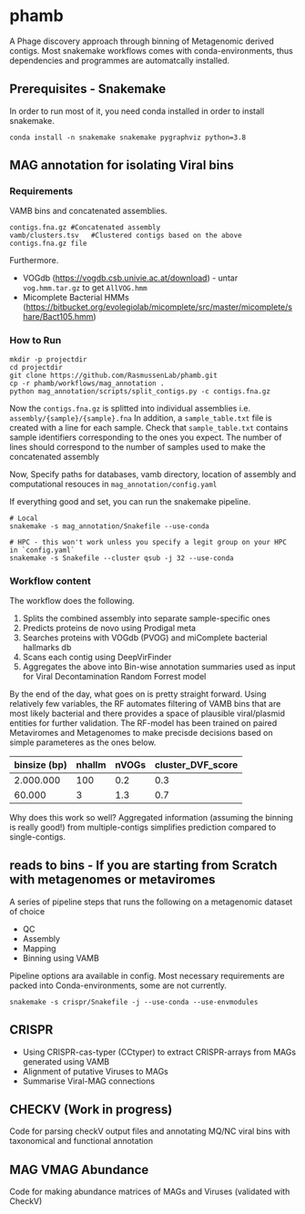 # phamb
A Phage discovery approach through binning of Metagenomic derived contigs. Most snakemake workflows comes with conda-environments, thus dependencies and programmes are automatcally installed. 

## Prerequisites - Snakemake 

In order to run most of it, you need conda installed in order to install snakemake.

```
conda install -n snakemake snakemake pygraphviz python=3.8

```


## MAG annotation for isolating Viral bins  

### Requirements
VAMB bins and concatenated assemblies. 

```
contigs.fna.gz #Concatenated assembly 
vamb/clusters.tsv   #Clustered contigs based on the above contigs.fna.gz file 
```

Furthermore. 
* VOGdb (https://vogdb.csb.univie.ac.at/download) - untar `vog.hmm.tar.gz` to get `AllVOG.hmm` 
* Micomplete Bacterial HMMs (https://bitbucket.org/evolegiolab/micomplete/src/master/micomplete/share/Bact105.hmm)


### How to Run 

```
mkdir -p projectdir 
cd projectdir 
git clone https://github.com/RasmussenLab/phamb.git
cp -r phamb/workflows/mag_annotation .
python mag_annotation/scripts/split_contigs.py -c contigs.fna.gz 

```

Now the `contigs.fna.gz` is splitted into individual assemblies i.e. `assembly/{sample}/{sample}.fna`
In addition, a `sample_table.txt` file is created with a line for each sample.
Check that `sample_table.txt` contains sample identifiers corresponding to the ones you expect. 
The number of lines should correspond to the number of samples used to make the concatenated assembly

Now, Specify paths for databases, vamb directory, location of assembly  and computational resouces in `mag_annotation/config.yaml`  


If everything good and set, you can run the snakemake pipeline.
```
# Local 
snakemake -s mag_annotation/Snakefile --use-conda 
```

```
# HPC - this won't work unless you specify a legit group on your HPC in `config.yaml`
snakemake -s Snakefile --cluster qsub -j 32 --use-conda 

```


### Workflow content
The workflow does the following. 
1. Splits the combined assembly into separate sample-specific ones 
2. Predicts proteins de novo using Prodigal meta
3. Searches proteins with VOGdb (PVOG) and miComplete bacterial hallmarks db 
4. Scans each contig using DeepVirFinder  
5. Aggregates the above into Bin-wise annotation summaries used as input for Viral Decontamination Random Forrest model

By the end of the day, what goes on is pretty straight forward. Using relatively few variables, the RF automates filtering of VAMB bins that are most likely bacterial and there provides a space of plausible viral/plasmid entities for further validation. The RF-model has been trained on paired Metaviromes and Metagenomes to make precisde decisions based on simple parameteres as the ones below. 

| binsize (bp) | nhallm | nVOGs | cluster_DVF_score |
|--------------|--------|-------|-------------------|
| 2.000.000    | 100    | 0.2   | 0.3               |
| 60.000       | 3      | 1.3   | 0.7               |

Why does this work so well? Aggregated information (assuming the binning is really good!) from multiple-contigs simplifies prediction compared to single-contigs.


## reads to bins - If you are starting from Scratch with metagenomes or metaviromes 
A series of pipeline steps that runs the following on a metagenomic dataset of choice
- QC
- Assembly
- Mapping
- Binning using VAMB 

Pipeline options ara available in config.
Most necessary requirements are packed into Conda-environments, some are not currently.

```
snakemake -s crispr/Snakefile -j --use-conda --use-envmodules
```

## CRISPR
- Using CRISPR-cas-typer (CCtyper) to extract CRISPR-arrays from MAGs generated using VAMB
- Alignment of putative Viruses to MAGs
- Summarise Viral-MAG connections

## CHECKV (Work in progress)
Code for parsing checkV output files and annotating MQ/NC viral bins with taxonomical and functional annotation

## MAG VMAG Abundance 
Code for making abundance matrices of MAGs and Viruses (validated with CheckV)


